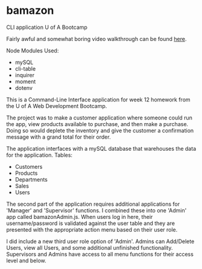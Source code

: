 # bamazon
CLI application U of A Bootcamp

Fairly awful and somewhat boring video walkthrough can be found <a href="https://youtu.be/K8lR7pcK-Ig">here</a>.

Node Modules Used:
<ul>
  <li>mySQL</li>
  <li>cli-table</li>
  <li>inquirer</li>
  <li>moment</li>
  <li>dotenv</li>
</ul>

This is a Command-Line Interface application for week 12 homework from the U of A Web Development Bootcamp.

The project was to make a customer application where someone could run the app, view products available to purchase, and then make a purchase. Doing so would deplete the inventory and give the customer a confirmation message with a grand total for their order.

The application interfaces with a mySQL database that warehouses the data for the application.
Tables:
<ul>
  <li>Customers</li>
  <li>Products</li>
  <li>Departments</li>
  <li>Sales</li>
  <li>Users</li>
</ul>

The second part of the application requires additional applications for 'Manager' and 'Supervisor' functions. I combined these into one 'Admin' app called bamazonAdmin.js.  When users log in here, their username/password is validated against the user table and they are presented with the appropriate action menu based on their user role.

I did include a new third user role option of 'Admin'. Admins can Add/Delete Users, view all Users, and some additional unfinished functionality. Supervisors and Admins have access to all menu functions for their access level and below.




